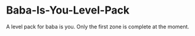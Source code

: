 # Baba-Is-You-Level-Pack
A level pack for baba is you. Only the first zone is complete at the moment.
